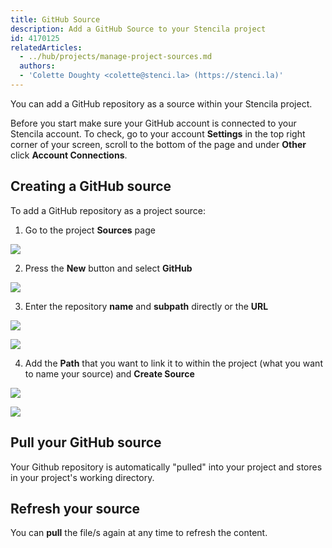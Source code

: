 ```yaml
---
title: GitHub Source
description: Add a GitHub Source to your Stencila project
id: 4170125
relatedArticles:
  - ../hub/projects/manage-project-sources.md
  authors:
  - 'Colette Doughty <colette@stenci.la> (https://stenci.la)'
---
```


You can add a GitHub repository as a source within your Stencila project. 

Before you start make sure your GitHub account is connected to your Stencila account. To check, go to your account **Settings** in the top right corner of your screen, scroll to the bottom of the page and under **Other** click **Account Connections**. 

## Creating a GitHub source

To add a GitHub repository as a project source:

1. Go to the project **Sources** page

![](http://stencila.github.io/hub/manager/snaps/project-sources-menu-item.png)

2. Press the **New** button and select **GitHub**

![](http://stencila.github.io/hub/manager/snaps/project-sources-new-button.png)

3. Enter the repository **name** and **subpath** directly or the **URL**

![](http://stencila.github.io/hub/manager/snaps/project-sources-new-github-url.png)

![](http://stencila.github.io/hub/manager/snaps/project-sources-new-github-repo.png)

4. Add the **Path** that you want to link it to within the project (what you want to name your source) and **Create Source**

![](http://stencila.github.io/hub/manager/snaps/project-sources-new-path-field.png)

![](http://stencila.github.io/hub/manager/snaps/project-sources-new-create-button.png)

## Pull your GitHub source

Your Github repository is automatically "pulled" into your project and stores in your project's working directory.

## Refresh your source

You can **pull** the file/s again at any time to refresh the content.

